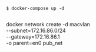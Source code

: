 ```shell
$ docker-compose up -d


```

docker network create -d macvlan \
  --subnet=172.16.86.0/24 \
  --gateway=172.16.86.1 \
  -o parent=en0 pub_net